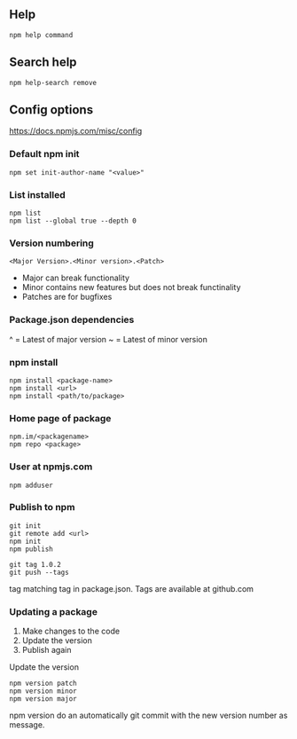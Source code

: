 
## Help

```
npm help command
```

## Search help

````
npm help-search remove
````

## Config options

https://docs.npmjs.com/misc/config

### Default npm init
```
npm set init-author-name "<value>"
```

### List installed
```
npm list
npm list --global true --depth 0
```

### Version numbering

```
<Major Version>.<Minor version>.<Patch>
````

- Major can break functionality
- Minor contains new features but does not break functinality
- Patches are for bugfixes

### Package.json dependencies

^ = Latest of major version
~ = Latest of minor version

### npm install

```
npm install <package-name>
npm install <url>
npm install <path/to/package>
```

### Home page of package

```
npm.im/<packagename>
npm repo <package>
```

### User at npmjs.com

```
npm adduser
```

### Publish to npm

```
git init
git remote add <url>
npm init
npm publish

git tag 1.0.2
git push --tags
```

tag matching tag in package.json. Tags are available at github.com

### Updating a package

1. Make changes to the code
2. Update the version
3. Publish again

Update the version
```
npm version patch
npm version minor
npm version major
```

npm version do an automatically git commit with the
new version number as message.